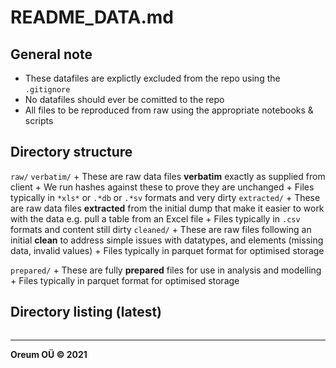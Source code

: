 # README_DATA.md

## General note

+ These datafiles are explictly excluded from the repo using the `.gitignore`
+ No datafiles should ever be comitted to the repo
+ All files to be reproduced from raw using the appropriate notebooks & scripts

## Directory structure

`raw/`
  `verbatim/`
    + These are raw data files **verbatim** exactly as supplied from client
    + We run hashes against these to prove they are unchanged
    + Files typically in `*xls*` or `.*db` or `.*sv` formats and very dirty
  `extracted/`
    + These are raw data files **extracted** from the initial dump that make it
      easier to work with the data e.g. pull a table from an Excel file
    + Files typically in `.csv` formats and content still dirty
  `cleaned/`
    + These are raw files following an initial **clean** to address simple
      issues with datatypes, and elements (missing data, invalid values)
    + Files typically in parquet format for optimised storage

`prepared/`
    + These are fully **prepared** files for use in analysis and modelling
    + Files typically in parquet format for optimised storage

## Directory listing (latest)

```sh

```

---
**Oreum OÜ &copy; 2021**